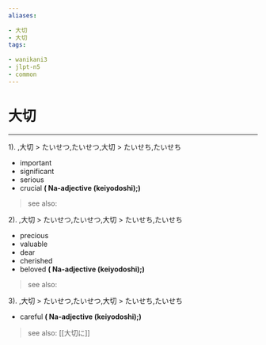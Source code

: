 ```yaml
---
aliases:
    
- 大切
- 大切
tags:
    
- wanikani3
- jlpt-n5
- common
---
```


# 大切
---
1).
,大切 > たいせつ,たいせつ,大切 > たいせち,たいせち

- important
- significant
- serious
- crucial
**( Na-adjective (keiyodoshi);)**
> see also: 
            
2).
,大切 > たいせつ,たいせつ,大切 > たいせち,たいせち

- precious
- valuable
- dear
- cherished
- beloved
**( Na-adjective (keiyodoshi);)**
> see also: 
            
3).
,大切 > たいせつ,たいせつ,大切 > たいせち,たいせち

- careful
**( Na-adjective (keiyodoshi);)**
> see also:  [[大切に]]
            